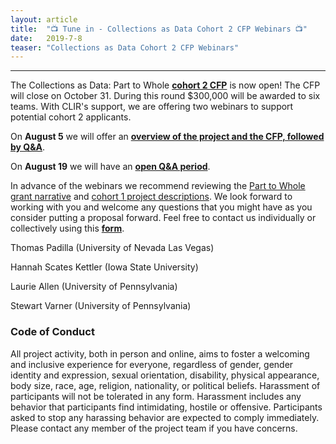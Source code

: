 ```yaml
---
layout: article
title:  "📺 Tune in - Collections as Data Cohort 2 CFP Webinars 📺"
date:   2019-7-8 
teaser: "Collections as Data Cohort 2 CFP Webinars"
---
```

---

The Collections as Data: Part to Whole [**cohort 2 CFP**](https://collectionsasdata.github.io/part2whole/cfp/) is now open! The CFP will close on October 31. During this round $300,000 will be awarded to six teams. With CLIR's support, we are offering two webinars to support potential cohort 2 applicants.  

On **August 5** we will offer an [**overview of the project and the CFP, followed by Q&A**](https://clirdlf.zoom.us/webinar/register/beb5b14bf554b4594ac87b605f06faf5). 

On **August 19** we will have an [**open Q&A period**](). 

In advance of the webinars we recommend reviewing the [Part to Whole grant narrative](https://github.com/collectionsasdata/part2whole/raw/master/cad_part2whole_narrative.pdf) and [cohort 1 project descriptions](https://collectionsasdata.github.io/part2whole/cohortone/). We look forward to working with you and welcome any questions that you might have as you consider putting a proposal forward. Feel free to contact us individually or collectively using this [**form**](https://docs.google.com/forms/d/e/1FAIpQLSdUpy6FxMSxpM814v03-uscvoFs6yhHASq9z3SVpNdkkqYA0w/viewform?usp=sf_link). 

Thomas Padilla (University of Nevada Las Vegas)

Hannah Scates Kettler (Iowa State University)

Laurie Allen (University of Pennsylvania)

Stewart Varner (University of Pennsylvania)

### Code of Conduct

All project activity, both in person and online, aims to foster a welcoming and inclusive experience for everyone, regardless of gender, gender identity and expression, sexual orientation, disability, physical appearance, body size, race, age, religion, nationality, or political beliefs. Harassment of participants will not be tolerated in any form. Harassment includes any behavior that participants find intimidating, hostile or offensive. Participants asked to stop any harassing behavior are expected to comply immediately. Please contact any member of the project team if you have concerns.
